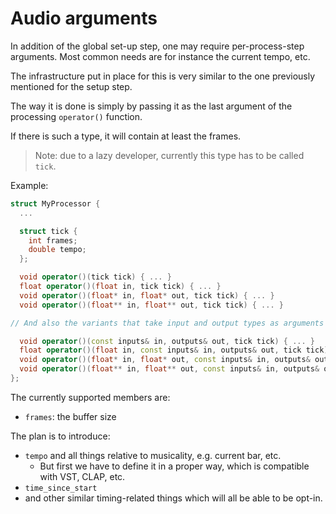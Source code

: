 # Audio arguments

In addition of the global set-up step, one may require per-process-step arguments.
Most common needs are for instance the current tempo, etc.

The infrastructure put in place for this is very similar to the one previously mentioned for 
the setup step.

The way it is done is simply by passing it as the last argument of the processing `operator()` function.

If there is such a type, it will contain at least the frames.

> Note: due to a lazy developer, currently this type has to be called `tick`.

Example:

```cpp
struct MyProcessor {
  ...

  struct tick {
    int frames;
    double tempo;
  };

  void operator()(tick tick) { ... }
  float operator()(float in, tick tick) { ... }
  void operator()(float* in, float* out, tick tick) { ... }
  void operator()(float** in, float** out, tick tick) { ... }

// And also the variants that take input and output types as arguments

  void operator()(const inputs& in, outputs& out, tick tick) { ... }
  float operator()(float in, const inputs& in, outputs& out, tick tick) { ... }
  void operator()(float* in, float* out, const inputs& in, outputs& out, tick tick) { ... }
  void operator()(float** in, float** out, const inputs& in, outputs& out, tick tick) { ... }
};
```

The currently supported members are: 

- `frames`: the buffer size

The plan is to introduce: 

- `tempo` and all things relative to musicality, e.g. current bar, etc. 
  - But first we have to define it in a proper way, which is compatible with VST, CLAP, etc.
- `time_since_start`
- and other similar timing-related things which will all be able to be opt-in.